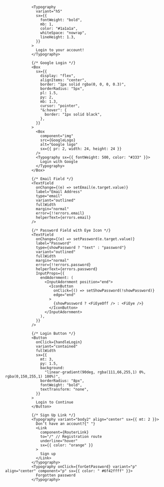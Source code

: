 
              
                <Typography
                  variant="h5"
                  sx={{
                    fontWeight: "bold",
                    mb: 1,
                    color: "#1a1a1a",
                    whiteSpace: "nowrap",
                    lineHeight: 1.3,
                  }}
                >
                  Login to your account!
                </Typography>

                {/* Google Login */}
                <Box
                  sx={{
                    display: "flex",
                    alignItems: "center",
                    border: "1px solid rgba(0, 0, 0, 0.3)",
                    borderRadius: "5px",
                    pl: 1.5,
                    py: 2,
                    mb: 1.3,
                    cursor: "pointer",
                    "&:hover": {
                      border: "1px solid black",
                    },
                  }}
                >
                  <Box
                    component="img"
                    src={GoogleLogo}
                    alt="Google logo"
                    sx={{ pr: 2, width: 24, height: 24 }}
                  />
                  <Typography sx={{ fontWeight: 500, color: "#333" }}>
                    Login with Google
                  </Typography>
                </Box>

                {/* Email Field */}
                <TextField
                  onChange={(e) => setEmail(e.target.value)}
                  label="Email Address"
                  type="email"
                  variant="outlined"
                  fullWidth
                  margin="normal"
                  error={!!errors.email}
                  helperText={errors.email}
                />

                {/* Password Field with Eye Icon */}
                <TextField
                  onChange={(e) => setPassword(e.target.value)}
                  label="Password"
                  type={showPassword ? "text" : "password"}
                  variant="outlined"
                  fullWidth
                  margin="normal"
                  error={!!errors.password}
                  helperText={errors.password}
                  InputProps={{
                    endAdornment: (
                      <InputAdornment position="end">
                        <IconButton
                          onClick={() => setShowPassword(!showPassword)}
                          edge="end"
                        >
                          {showPassword ? <FiEyeOff /> : <FiEye />}
                        </IconButton>
                      </InputAdornment>
                    ),
                  }}
                />

                {/* Login Button */}
                <Button
                  onClick={handleLogin}
                  variant="contained"
                  fullWidth
                  sx={{
                    mt: 3,
                    py: 1.5,
                    background:
                      "linear-gradient(90deg, rgba(111,66,255,1) 0%, rgba(0,150,255,1) 100%)",
                    borderRadius: "8px",
                    fontWeight: "bold",
                    textTransform: "none",
                  }}
                >
                  Login to Continue
                </Button>

                {/* Sign Up Link */}
                <Typography variant="body2" align="center" sx={{ mt: 2 }}>
                  Don’t have an account?{" "}
                  <Link
                    component={RouterLink}
                    to="/" // Registration route
                    underline="hover"
                    sx={{ color: "orange" }}
                  >
                    Sign up
                  </Link>
                </Typography>
                <Typography onClick={forGetPassword} variant="p" align="center" component="p" sx={{ color: " #6f42ffff" }}>
                  Forgotten password
                </Typography>
              
            